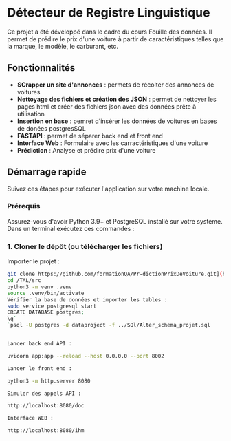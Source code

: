 # Détecteur de Registre Linguistique
Ce projet a été développé dans le cadre du cours Fouille des données.
Il permet de prédire le prix d'une voiture à partir de caractéristiques telles que la marque, le modèle, le carburant, etc.
##  Fonctionnalités


-   **SCrapper un site d'annonces** : permets de récolter des annonces de voitures
-   **Nettoyage des fichiers et création des JSON** :  permet de nettoyer les pages html et créer des fichiers json avec des données prête à utilisation 
-   **Insertion en base** : pemret d'insérer les données de voitures en bases de donées postgresSQL
-   **FASTAPI** : permet de séparer back end et front end 
-   **Interface Web** : Formulaire avec les carractéristiques d'une voiture
-   **Prédiction** : Analyse et prédire prix d'une voiture


##  Démarrage rapide

Suivez ces étapes pour exécuter l'application sur votre machine locale.

### Prérequis

Assurez-vous d'avoir Python 3.9+ et PostgreSQL installé sur votre système.
Dans un terminal exécutez ces commandes : 

### 1. Cloner le dépôt (ou télécharger les fichiers)
Importer le projet : 

```bash 
git clone https://github.com/formationQA/Pr-dictionPrixDeVoiture.git](https://github.com/formationQA/LogicielLibre.git
cd /TAL/src
python3 -m venv .venv
source .venv/bin/activate
Vérifier la base de données et importer les tables :
sudo service postgresql start
CREATE DATABASE postgres;
\q`
`psql -U postgres -d dataproject -f ../SQl/Alter_schema_projet.sql


Lancer back end API :

uvicorn app:app --reload --host 0.0.0.0 --port 8002

Lancer le front end :

python3 -m http.server 8080

Simuler des appels API :

http://localhost:8080/doc

Interface WEB :

http://localhost:8080/ihm


